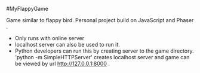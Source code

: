 #MyFlappyGame

Game similar to flappy bird.
Personal project build on JavaScript and Phaser . 

* Only runs with online server 
* localhost server can also be used to run it.
* Python developers can run this by creating server to the game directory. 'python -m SimpleHTTPServer' creates localhost server and game can be viewed by url http://127.0.0.1:8000 . 
